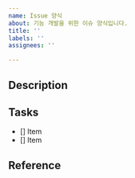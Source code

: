 ```yaml
---
name: Issue 양식
about: 기능 개발을 위한 이슈 양식입니다.
title: ''
labels: ''
assignees: ''

---
```


## Description

## Tasks

- [] Item
- [] Item

## Reference
